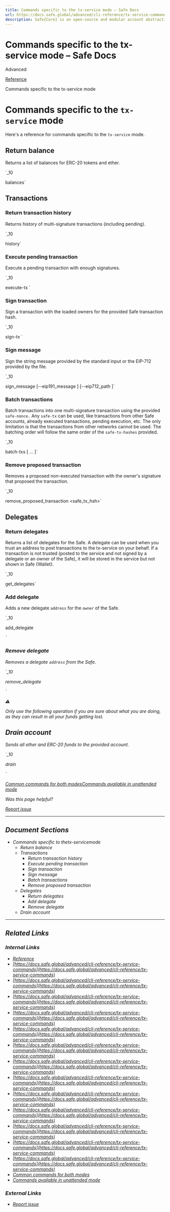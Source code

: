 ```yaml
---
title: Commands specific to the tx-service mode – Safe Docs
url: https://docs.safe.global/advanced/cli-reference/tx-service-commands
description: Safe{Core} is an open-source and modular account abstraction stack. Learn about its features and how to use it.
---
```


# Commands specific to the tx-service mode – Safe Docs

Advanced

[Reference](/advanced/cli-reference)

Commands specific to the tx-service mode

# Commands specific to the `tx-service` mode

Here's a reference for commands specific to the `tx-service` mode.

## Return balance

Returns a list of balances for ERC-20 tokens and ether.

`_10

balances`

## Transactions

### Return transaction history

Returns history of multi-signature transactions (including pending).

`_10

history`

### Execute pending transaction

Execute a pending transaction with enough signatures.

`_10

execute-tx <safe-tx-hash>`

### Sign transaction

Sign a transaction with the loaded owners for the provided Safe transaction hash.

`_10

sign-tx <safe-tx-hash>`

### Sign message

Sign the string message provided by the standard input or the EIP-712 provided by the file.

`_10

sign_message [--eip191_message <str>] [--eip712_path <file-path>]`

### Batch transactions

Batch transactions into one multi-signature transaction using the provided `safe-nonce.` Any `safe-tx` can be used, like transactions from other Safe accounts, already executed transactions, pending execution, etc. The only limitation is that the transactions from other networks cannot be used. The batching order will follow the same order of the `safe-tx-hashes` provided.

`_10

batch-txs <safe-nonce> <safe-tx-hash> [ <safe-tx-hash> ... ]`

### Remove proposed transaction

Removes a proposed non-executed transaction with the owner's signature that proposed the transaction.

`_10

remove_proposed_transaction <safe_tx_hsh>`

## Delegates

### Return delegates

Returns a list of delegates for the Safe. A delegate can be used when you trust an address to post transactions to the tx-service on your behalf. If a transaction is not trusted (posted to the service and not signed by a delegate or an owner of the Safe), it will be stored in the service but not shown in Safe {Wallet}.

`_10

get_delegates`

### Add delegate

Adds a new delegate `address` for the `owner` of the Safe.

`_10

add_delegate <address> <label> <owner-address>`

### Remove delegate

Removes a delegate `address` from the Safe.

`_10

remove_delegate <address> <owner-address>`

⚠️

Only use the following operation if you are sure about what you are doing, as they can result in all your funds getting lost.

## Drain account

Sends all ether and ERC-20 funds to the provided account.

`_10

drain <address>`

[Common commands for both modes](/advanced/cli-reference/common-commands "Common commands for both modes")[Commands available in unattended mode](/advanced/cli-reference/unattended-commands "Commands available in unattended mode")

Was this page helpful?

[Report issue](https://github.com/safe-global/safe-docs/issues/new?assignees=&labels=nextra-feedback&projects=&template=nextra-feedback.yml&title=%5BFeedback%5D+)

---

## Document Sections

- Commands specific to thetx-servicemode
  - Return balance
  - Transactions
    - Return transaction history
    - Execute pending transaction
    - Sign transaction
    - Sign message
    - Batch transactions
    - Remove proposed transaction
  - Delegates
    - Return delegates
    - Add delegate
    - Remove delegate
  - Drain account

---

## Related Links

### Internal Links

- [Reference](https://docs.safe.global/advanced/cli-reference)
- [https://docs.safe.global/advanced/cli-reference/tx-service-commands](https://docs.safe.global/advanced/cli-reference/tx-service-commands)
- [https://docs.safe.global/advanced/cli-reference/tx-service-commands](https://docs.safe.global/advanced/cli-reference/tx-service-commands)
- [https://docs.safe.global/advanced/cli-reference/tx-service-commands](https://docs.safe.global/advanced/cli-reference/tx-service-commands)
- [https://docs.safe.global/advanced/cli-reference/tx-service-commands](https://docs.safe.global/advanced/cli-reference/tx-service-commands)
- [https://docs.safe.global/advanced/cli-reference/tx-service-commands](https://docs.safe.global/advanced/cli-reference/tx-service-commands)
- [https://docs.safe.global/advanced/cli-reference/tx-service-commands](https://docs.safe.global/advanced/cli-reference/tx-service-commands)
- [https://docs.safe.global/advanced/cli-reference/tx-service-commands](https://docs.safe.global/advanced/cli-reference/tx-service-commands)
- [https://docs.safe.global/advanced/cli-reference/tx-service-commands](https://docs.safe.global/advanced/cli-reference/tx-service-commands)
- [https://docs.safe.global/advanced/cli-reference/tx-service-commands](https://docs.safe.global/advanced/cli-reference/tx-service-commands)
- [https://docs.safe.global/advanced/cli-reference/tx-service-commands](https://docs.safe.global/advanced/cli-reference/tx-service-commands)
- [https://docs.safe.global/advanced/cli-reference/tx-service-commands](https://docs.safe.global/advanced/cli-reference/tx-service-commands)
- [https://docs.safe.global/advanced/cli-reference/tx-service-commands](https://docs.safe.global/advanced/cli-reference/tx-service-commands)
- [https://docs.safe.global/advanced/cli-reference/tx-service-commands](https://docs.safe.global/advanced/cli-reference/tx-service-commands)
- [Common commands for both modes](https://docs.safe.global/advanced/cli-reference/common-commands)
- [Commands available in unattended mode](https://docs.safe.global/advanced/cli-reference/unattended-commands)

### External Links

- [Report issue](https://github.com/safe-global/safe-docs/issues/new?assignees=&labels=nextra-feedback&projects=&template=nextra-feedback.yml&title=%5BFeedback%5D+)
